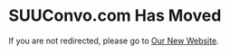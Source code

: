 <html>
    <head>
        <title>SUUConvo.com</title>
<!--         <meta http-equiv="refresh" content="0;url=http://go.suu.edu/2w2JEvJ" /> -->
    </head>
    <body>
        <h1>SUUConvo.com Has Moved</h1>
        <p>If you are not redirected, please go to <a href="http://go.suu.edu/2w2JEvJ">Our New Website</a>.</p>
    </body>
</html>
